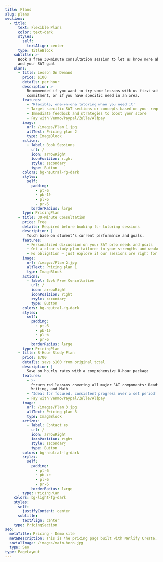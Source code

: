 ```yaml
---
title: Plans
slug: plans
sections:
  - title:
      text: Flexible Plans
      color: text-dark
      styles:
        self:
          textAlign: center
      type: TitleBlock
    subtitle: >-
      Book a free 30-minute consultation session to let us know more about you
      and your SAT goal
    plans:
      - title: Lesson On Demand
        price: $100
        details: per hour
        description: >
          Recommended if you want to try some lessons with us first without a
          commitment, or if you have specific need in an area.
        features:
          - 'Flexible, one-on-one tutoring when you need it'
          - Target specific SAT sections or concepts based on your requests
          - Immediate feedback and strategies to boost your score
          - Pay with Venmo/Paypal/Zelle/Alipay
        image:
          url: /images/Plan 1.jpg
          altText: Pricing plan 2
          type: ImageBlock
        actions:
          - label: Book Sessions
            url: /
            icon: arrowRight
            iconPosition: right
            style: secondary
            type: Button
        colors: bg-neutral-fg-dark
        styles:
          self:
            padding:
              - pt-6
              - pb-10
              - pl-6
              - pr-6
            borderRadius: large
        type: PricingPlan
      - title: 30-Minute Consultation
        price: Free
        details: Required before booking for tutoring sessions
        description: |
          Touch base on student's current performance and goals.
        features:
          - Personalized discussion on your SAT prep needs and goals
          - Get a clear study plan tailored to your strengths and weaknesses
          - No obligation – just explore if our sessions are right for you
        image:
          url: /images/Plan 2.jpg
          altText: Pricing plan 1
          type: ImageBlock
        actions:
          - label: Book Free Consultation
            url: /
            icon: arrowRight
            iconPosition: right
            style: secondary
            type: Button
        colors: bg-neutral-fg-dark
        styles:
          self:
            padding:
              - pt-6
              - pb-10
              - pl-6
              - pr-6
            borderRadius: large
        type: PricingPlan
      - title: 8-Hour Study Plan
        price: $700
        details: save $100 from original total
        description: |
          Save on hourly rates with a comprehensive 8-hour package
        features:
          - >-
            Structured lessons covering all major SAT components: Reading,
            Writing, and Math
          - 'Ideal for focused, consistent progress over a set period'
          - Pay with Venmo/Paypal/Zelle/Alipay
        image:
          url: /images/Plan 3.jpg
          altText: Pricing plan 3
          type: ImageBlock
        actions:
          - label: Contact us
            url: /
            icon: arrowRight
            iconPosition: right
            style: secondary
            type: Button
        colors: bg-neutral-fg-dark
        styles:
          self:
            padding:
              - pt-6
              - pb-10
              - pl-6
              - pr-6
            borderRadius: large
        type: PricingPlan
    colors: bg-light-fg-dark
    styles:
      self:
        justifyContent: center
      subtitle:
        textAlign: center
    type: PricingSection
seo:
  metaTitle: Pricing - Demo site
  metaDescription: This is the pricing page built with Netlify Create.
  socialImage: /images/main-hero.jpg
  type: Seo
type: PageLayout
---
```

